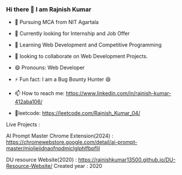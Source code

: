 ### Hi there 👋 I am Rajnish Kumar 

- :book: Pursuing MCA from NIT Agartala
- 🤔  Currently looking for Internship and Job Offer 
- 🌱  Learning Web Development and Competitive Programming
- 👯  looking to collaborate on Web Development Projects.
- 😄  Pronouns: Web Developer
- ⚡  Fun fact: I am a Bug Bounty Hunter 😄

- 📫 How to reach me: https://www.linkedin.com/in/rajnish-kumar-412aba106/
- :link:leetcode: https://leetcode.com/Rajnish_Kumar_04/


Live Projects : 

AI Prompt Master Chrome Extension(2024) : https://chromewebstore.google.com/detail/ai-prompt-master/mioljeiidnaofnpdmiclglphlfbpflil  

DU resource Website(2020) : https://rajnishkumar13500.github.io/DU-Resource-Website/               Created year : 2020


